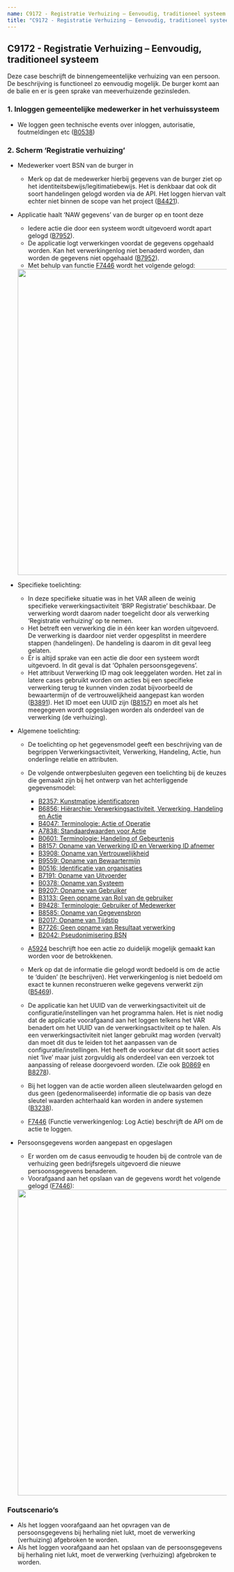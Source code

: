 ```yaml
---
name: C9172 - Registratie Verhuizing – Eenvoudig, traditioneel systeem
title: "C9172 - Registratie Verhuizing – Eenvoudig, traditioneel systeem"
---
```


## C9172 - Registratie Verhuizing – Eenvoudig, traditioneel systeem
Deze case beschrijft de binnengemeentelijke verhuizing van een persoon. De beschrijving is functioneel zo eenvoudig mogelijk. De burger komt aan de balie en er is  geen sprake van meeverhuizende gezinsleden.

### 1. Inloggen gemeentelijke medewerker in het verhuissysteem
-	We loggen geen technische events over inloggen, autorisatie, foutmeldingen etc ([B0538](./0538.md))
### 2. Scherm ‘Registratie verhuizing’
-	Medewerker voert BSN van de burger in
    - Merk op dat de medewerker hierbij gegevens van de burger ziet op het identiteitsbewijs/legitimatiebewijs. Het is denkbaar dat ook dit soort handelingen gelogd worden via de API. Het loggen hiervan valt echter niet binnen de scope van het project ([B4421](./4421.md)).
- Applicatie haalt ‘NAW gegevens’ van de burger op en toont deze
    - Iedere actie die door een systeem wordt uitgevoerd wordt apart gelogd ([B7952](./7952.md)). 
    - De applicatie logt verwerkingen voordat de gegevens opgehaald worden. Kan het verwerkingenlog niet benaderd worden, dan worden de gegevens niet opgehaald ([B7952](./7952.md)).
    - Met behulp van functie [F7446](./7446.md) wordt het volgende gelogd:
    
    <img src="./_assets/9172_1.png" alt="" width="700"/>

- Specifieke toelichting:
    - In deze specifieke situatie was in het VAR alleen de weinig specifieke verwerkingsactiviteit ‘BRP Registratie’ beschikbaar. De verwerking wordt daarom nader toegelicht door als verwerking ‘Registratie verhuizing’ op te nemen.
    - Het betreft een verwerking die in één keer kan worden uitgevoerd. De verwerking is daardoor niet verder opgesplitst in meerdere stappen (handelingen). De handeling is daarom in dit geval leeg gelaten.
    - Er is altijd sprake van een actie die door een systeem wordt uitgevoerd. In dit geval is dat ‘Ophalen persoonsgegevens’.
    - Het attribuut Verwerking ID mag ook leeggelaten worden. Het zal in latere cases gebruikt worden om acties bij een specifieke verwerking terug te kunnen vinden zodat bijvoorbeeld de bewaartermijn of de vertrouwelijkheid aangepast kan worden ([B3891](./3891.md)). Het ID moet een UUID zijn ([B8157](./8157.md)) en moet als het meegegeven wordt opgeslagen worden als onderdeel van de verwerking (de verhuizing).
- Algemene toelichting:
    - De toelichting op het gegevensmodel geeft een beschrijving van de begrippen Verwerkingsactiviteit, Verwerking, Handeling, Actie, hun onderlinge relatie en attributen.

    - De volgende ontwerpbesluiten gegeven een toelichting bij de keuzes die gemaakt zijn bij het ontwerp van het achterliggende gegevensmodel:
        - [B2357: Kunstmatige identificatoren](./2357.md)
        - [B6856: Hiërarchie: Verwerkingsactiviteit, Verwerking, Handeling en Actie](./6856.md)
        - [B4047: Terminologie: Actie of Operatie](./4047.md)
        - [A7838: Standaardwaarden voor Actie](./7838.md)
        - [B0601: Terminologie: Handeling of Gebeurtenis](./0601.md)
        - [B8157: Opname van Verwerking ID en Verwerking ID afnemer](./8157.md)
        - [B3908: Opname van Vertrouwelijkheid](./3908.md)
        - [B9559: Opname van Bewaartermijn](./9559.md)
        - [B0516: Identificatie van organisaties](./0516.md)
        - [B7191: Opname van Uitvoerder](./7191.md)
        - [B0378: Opname van Systeem](./0378.md)
        - [B9207: Opname van Gebruiker](./9207.md)
        - [B3133: Geen opname van Rol van de gebruiker](./3133.md)
        - [B9428: Terminologie: Gebruiker of Medewerker](./9428.md)
        - [B8585: Opname van Gegevensbron](./8585.md)
        - [B2017: Opname van Tijdstip](./2017.md)
        - [B7726: Geen opname van Resultaat verwerking](./7726.md)
        - [B2042: Pseudonimisering BSN](./2042.md)
    - [A5924](./5924.md) beschrijft hoe een actie zo duidelijk mogelijk gemaakt kan worden voor de betrokkenen.
    - Merk op dat de informatie die gelogd wordt bedoeld is om de actie te ‘duiden’ (te beschrijven). Het verwerkingenlog is niet bedoeld om exact te kunnen reconstrueren welke gegevens verwerkt zijn ([B5469](./5469.md)).
    - De applicatie kan het UUID van de verwerkingsactiviteit uit de configuratie/instellingen van het programma halen. Het is niet nodig dat de applicatie voorafgaand aan het loggen telkens het VAR benadert om het UUID van de verwerkingsactiviteit op te halen. Als een verwerkingsactiviteit niet langer gebruikt mag worden (vervalt) dan moet dit dus te leiden tot het aanpassen van de configuratie/instellingen. Het heeft de voorkeur dat dit soort acties niet ‘live’ maar juist zorgvuldig als onderdeel van een verzoek tot aanpassing of release doorgevoerd worden. (Zie ook [B0869](./0869.md) en [B8278](./8278.md)).
    - Bij het loggen van de actie worden alleen sleutelwaarden gelogd en dus geen (gedenormaliseerde) informatie die op basis van deze sleutel waarden achterhaald kan worden in andere systemen ([B3238](./3238.md)).
    - [F7446](./7446.md) (Functie verwerkingenlog: Log Actie) beschrijft de API om de actie te loggen.

- Persoonsgegevens worden aangepast en opgeslagen
    - Er worden om de casus eenvoudig te houden bij de controle van de verhuizing geen bedrijfsregels uitgevoerd die nieuwe persoonsgegevens benaderen.
    - Voorafgaand aan het opslaan van de gegevens wordt het volgende gelogd ([F7446](./7446.md)):
    
    <img src="./_assets/9172_2.png" alt="" width="700"/>

### Foutscenario’s
- Als het loggen voorafgaand aan het opvragen van de persoonsgegevens bij herhaling niet lukt, moet de verwerking (verhuizing) afgebroken te worden.
- Als het loggen voorafgaand aan het opslaan van de persoonsgegevens bij herhaling niet lukt, moet de verwerking (verhuizing) afgebroken te worden.
